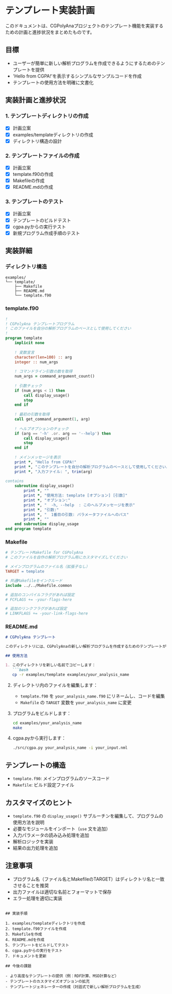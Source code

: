 # テンプレート実装計画

このドキュメントは、CGPolyAnaプロジェクトのテンプレート機能を実装するための計画と進捗状況をまとめたものです。

## 目標

- ユーザーが簡単に新しい解析プログラムを作成できるようにするためのテンプレートを提供
- 'Hello from CGPA!'を表示するシンプルなサンプルコードを作成
- テンプレートの使用方法を明確に文書化

## 実装計画と進捗状況

### 1. テンプレートディレクトリの作成

- [x] 計画立案
- [x] examples/templateディレクトリの作成
- [x] ディレクトリ構造の設計

### 2. テンプレートファイルの作成

- [x] 計画立案
- [x] template.f90の作成
- [x] Makefileの作成
- [x] README.mdの作成

### 3. テンプレートのテスト

- [x] 計画立案
- [x] テンプレートのビルドテスト
- [x] cgpa.pyからの実行テスト
- [x] 新規プログラム作成手順のテスト

## 実装詳細

### ディレクトリ構造

```
examples/
└── template/
    ├── Makefile
    ├── README.md
    └── template.f90
```

### template.f90

```fortran
!
! CGPolyAna テンプレートプログラム
! このファイルを自分の解析プログラムのベースとして使用してください
!
program template
    implicit none
    
    ! 変数宣言
    character(len=100) :: arg
    integer :: num_args
    
    ! コマンドライン引数の数を取得
    num_args = command_argument_count()
    
    ! 引数チェック
    if (num_args < 1) then
        call display_usage()
        stop
    end if
    
    ! 最初の引数を取得
    call get_command_argument(1, arg)
    
    ! ヘルプオプションのチェック
    if (arg == '-h' .or. arg == '--help') then
        call display_usage()
        stop
    end if
    
    ! メインメッセージを表示
    print *, "Hello from CGPA!"
    print *, "このテンプレートを自分の解析プログラムのベースとして使用してください。"
    print *, "入力ファイル: ", trim(arg)
    
contains
    subroutine display_usage()
        print *, ""
        print *, "使用方法: template [オプション] [引数]"
        print *, "オプション:"
        print *, "  -h, --help  : このヘルプメッセージを表示"
        print *, "引数:"
        print *, "  1番目の引数: パラメータファイルへのパス"
        print *, ""
    end subroutine display_usage
end program template
```

### Makefile

```makefile
# テンプレートMakefile for CGPolyAna
# このファイルを自作の解析プログラム用にカスタマイズしてください

# メインプログラムのファイル名（拡張子なし）
TARGET = template

# 共通Makefileをインクルード
include ../../Makefile.common

# 追加のコンパイルフラグがあれば設定
# FCFLAGS += -your-flags-here

# 追加のリンクフラグがあれば設定
# LINKFLAGS += -your-link-flags-here
```

### README.md

```markdown
# CGPolyAna テンプレート

このディレクトリには、CGPolyAnaの新しい解析プログラムを作成するためのテンプレートが含まれています。

## 使用方法

1. このディレクトリを新しい名前でコピーします：
   ```bash
   cp -r examples/template examples/your_analysis_name
   ```

2. ディレクトリ内のファイルを編集します：
   - `template.f90` を `your_analysis_name.f90` にリネームし、コードを編集
   - `Makefile` の `TARGET` 変数を `your_analysis_name` に変更

3. プログラムをビルドします：
   ```bash
   cd examples/your_analysis_name
   make
   ```

4. cgpa.pyから実行します：
   ```bash
   ./src/cgpa.py your_analysis_name -i your_input.nml
   ```

## テンプレートの構造

- `template.f90`: メインプログラムのソースコード
- `Makefile`: ビルド設定ファイル

## カスタマイズのヒント

- `template.f90` の `display_usage()` サブルーチンを編集して、プログラムの使用方法を説明
- 必要なモジュールをインポート（`use` 文を追加）
- 入力パラメータの読み込み処理を追加
- 解析ロジックを実装
- 結果の出力処理を追加

## 注意事項

- プログラム名（ファイル名とMakefileのTARGET）はディレクトリ名と一致させることを推奨
- 出力ファイルは適切な名前とフォーマットで保存
- エラー処理を適切に実装
```

## 実装手順

1. examples/templateディレクトリを作成
2. template.f90ファイルを作成
3. Makefileを作成
4. README.mdを作成
5. テンプレートをビルドしてテスト
6. cgpa.pyからの実行をテスト
7. ドキュメントを更新

## 今後の課題

- より高度なテンプレートの提供（例：RDF計算、MSD計算など）
- テンプレートのカスタマイズオプションの拡充
- テンプレートジェネレーターの作成（対話式で新しい解析プログラムを生成） 